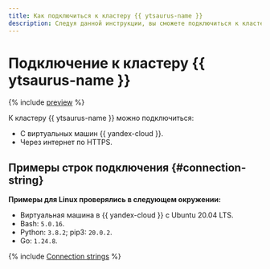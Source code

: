 ```yaml
---
title: Как подключиться к кластеру {{ ytsaurus-name }}
description: Следуя данной инструкции, вы сможете подключиться к кластеру {{ ytsaurus-name }}.
---
```


# Подключение к кластеру {{ ytsaurus-name }}

{% include [preview](../../_includes/managed-ytsaurus/note-preview.md) %}

К кластеру {{ ytsaurus-name }} можно подключиться:

* С виртуальных машин {{ yandex-cloud }}.
* Через интернет по HTTPS.

## Примеры строк подключения {#connection-string}

**Примеры для Linux проверялись в следующем окружении:**
* Виртуальная машина в {{ yandex-cloud }} с Ubuntu 20.04 LTS.
* Bash: `5.0.16`.
* Python: `3.8.2`; pip3: `20.0.2`.
* Go: `1.24.8`.

{% include [Connection strings](../../_includes/managed-ytsaurus/conn-strings.md) %}
